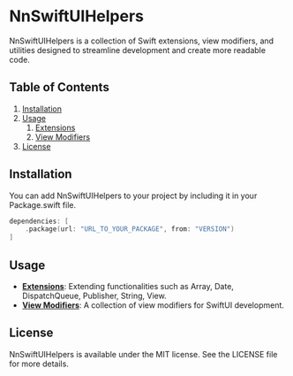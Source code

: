 # NnSwiftUIHelpers

NnSwiftUIHelpers is a collection of Swift extensions, view modifiers, and utilities designed to streamline development and create more readable code.

## Table of Contents
1. [Installation](#installation)
2. [Usage](#usage)
   1. [Extensions](./Sources/NnSwiftUIHelpers/Extensions/README.md)
   2. [View Modifiers](./Sources/NnSwiftUIHelpers/ViewModifiers/README.md)
3. [License](#license)

## Installation

You can add NnSwiftUIHelpers to your project by including it in your Package.swift file.
```swift
dependencies: [
    .package(url: "URL_TO_YOUR_PACKAGE", from: "VERSION")
]
```

## Usage

- **[Extensions](./Sources/NnSwiftUIHelpers/Extensions/README.md)**: Extending functionalities such as Array, Date, DispatchQueue, Publisher, String, View.
- **[View Modifiers](./Sources/NnSwiftUIHelpers/ViewModifiers/README.md)**: A collection of view modifiers for SwiftUI development.

## License

NnSwiftUIHelpers is available under the MIT license. See the LICENSE file for more details.
